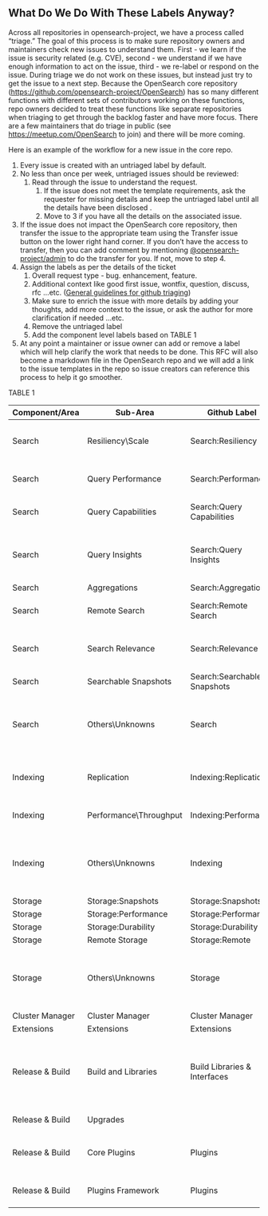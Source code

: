 ## What Do We Do With These Labels Anyway?

Across all repositories in opensearch-project, we have a process called “triage.” The goal of this process is to make sure repository owners and maintainers check new issues to understand them. First - we learn if the issue is security related (e.g. CVE), second - we understand if we have enough information to act on the issue, third - we re-label or respond on the issue. During triage we do not work on these issues, but instead just try to get the issue to a next step. Because the OpenSearch core repository (https://github.com/opensearch-project/OpenSearch) has so many different functions with different sets of contributors working on these functions, repo owners decided to treat these functions like separate repositories when triaging to get through the backlog faster and have more focus. There are a few maintainers that do triage in public (see https://meetup.com/OpenSearch to join) and there will be more coming.

Here is an example of the workflow for a new issue in the core repo.

1. Every issue is created with an untriaged label by default.
2. No less than once per week, untriaged issues should be reviewed:
    1. Read through the issue to understand the request.
        1. If the issue does not meet the template requirements, ask the requester for missing details and keep the untriaged label until all the details have been disclosed .
        2. Move to 3 if you have all the details on the associated issue.
3. If the issue does not impact the OpenSearch core repository, then transfer the issue to the appropriate team using the Transfer issue button on the lower right hand corner. If you don’t have the access to transfer, then you can add comment by mentioning [@opensearch-project/admin](https://github.com/orgs/opensearch-project/teams/admin) to do the transfer for you. If not, move to step 4.
4. Assign the labels as per the details of the ticket
    1. Overall request type - bug. enhancement, feature.
    2. Additional context like good first issue, wontfix, question, discuss, rfc ...etc. ([General guidelines for github triaging](https://github.com/opensearch-project/.github/blob/main/RESPONSIBILITIES.md#triage-open-issues))
    3. Make sure to enrich the issue with more details by adding your thoughts, add more context to the issue, or ask the author for more clarification if needed ...etc.
    4. Remove the untriaged label
    5. Add the component level labels based on TABLE 1
5. At any point a maintainer or issue owner can add or remove a label which will help clarify the work that needs to be done. This RFC will also become a markdown file in the OpenSearch repo and we will add a link to the issue templates in the repo so issue creators can reference this process to help it go smoother.


TABLE 1

|Component/Area	|Sub-Area	|Github Label	|Desc	|
|---	|---	|---	|---	|
|Search	|Resiliency\Scale	|Search:Resiliency	|keep search working in spite of failures that may occur	|
|Search	|Query Performance	|Search:Performance	|maintain and improve read query performance	|
|Search	|Query Capabilities	|Search:Query Capabilities	|add new capabilities for querying	|
|Search	|Query Insights	|Search:Query Insights	|capabilities to understand what's happening under the covers in a query	|
|Search	|Aggregations	|Search:Aggregations	|aggregations/facets	|
|Search	|Remote Search	|Search:Remote Search	|using remote storage for search applications	|
|Search	|Search Relevance	|Search:Relevance	|query tuning to improve results (tools, query language, features)	|
|Search	|Searchable Snapshots	|Search:Searchable Snapshots	| |
|Search	|Others\Unknowns	|Search	|catch-all for unclear issues (could break these down, assign multiple labels, add other labels)	|
|Indexing	|Replication	|Indexing:Replication	|moving data throughout the cluster at index time	|
|Indexing	|Performance\Throughput	|Indexing:Performance	|things that make indexing perform better	|
|Indexing	|Others\Unknowns	|Indexing	|catch-all for unclear issues (could break these down, assign multiple labels, add other labels)	|
|Storage	|Storage:Snapshots	|Storage:Snapshots	|	|
|Storage	|Storage:Performance	|Storage:Performance	| |
|Storage	|Storage:Durability	|Storage:Durability	| |
|Storage	|Remote Storage	|Storage:Remote	| |
|Storage	|Others\Unknowns	|Storage	|catch-all for unclear issues (could break these down, assign multiple labels, add other labels)	|
|Cluster Manager	|Cluster Manager	|Cluster Manager	| |
|Extensions	|Extensions	|Extensions	| |
|Release & Build	|Build and Libraries	|Build Libraries & Interfaces	|Make sure the build tasks are useful and own the whole gradle plugin so that packaging and distribution are easy. 	|
|Release & Build	|Upgrades	|	|For example Lucence Upgrades	|
|Release & Build	|Core Plugins	|Plugins	|Plugins within [Plugins](https://github.com/opensearch-project/OpenSearch/tree/main/plugins) like: language analyzers or within [modules](https://github.com/opensearch-project/OpenSearch/tree/main/modules)	|
|Release & Build	|Plugins Framework	|Plugins	|Solves the plugin infrastructure with core.	|
